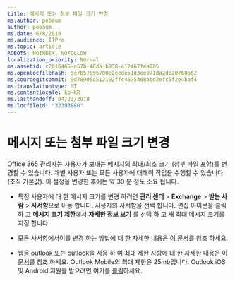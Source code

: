 ```yaml
---
title: 메시지 또는 첨부 파일 크기 변경
ms.author: pebaum
author: pebaum
ms.date: 6/8/2018
ms.audience: ITPro
ms.topic: article
ROBOTS: NOINDEX, NOFOLLOW
localization_priority: Normal
ms.assetid: c2016465-a57b-40da-b938-412467fea205
ms.openlocfilehash: 5c7b57695700e2eede51d3ee971da2dc20768a62
ms.sourcegitcommit: 9d78905c512192ffc4675468abd2efc5f2e4baf4
ms.translationtype: MT
ms.contentlocale: ko-KR
ms.lasthandoff: 04/23/2019
ms.locfileid: "32393880"
---
```

# <a name="changing-message-or-attachment-size"></a>메시지 또는 첨부 파일 크기 변경

Office 365 관리자는 사용자가 보내는 메시지의 최대/최소 크기 (첨부 파일 포함)를 변경할 수 있습니다. 개별 사용자 또는 모든 사용자에 대해이 작업을 수행할 수 있습니다 (조직 기본값). 이 설정을 변경한 후에는 약 30 분 정도 소요 됩니다.
  
- 특정 사용자에 대 한 메시지 크기를 변경 하려면 **관리 센터** \> **Exchange** \> **받는 사람** \> **사서함**으로 이동 합니다. 사용자의 사서함을 선택 합니다. 편집 아이콘을 클릭 하 고 **메시지 크기 제한**에서 **자세한 정보 보기** 를 선택 하 고 새 최대 메시지 크기를 지정 합니다. 
    
- 모든 사서함에서이를 변경 하는 방법에 대 한 자세한 내용은 [이 문서](https://www.microsoft.com/microsoft-365/blog/2015/04/15/office-365-now-supports-larger-email-messages-up-to-150-mb/)를 참조 하세요.
    
- 웹용 outlook 또는 outlook을 사용 하 여 최대 제한 사항에 대 한 자세한 내용은 [이 문서](https://technet.microsoft.com/library/exchange-online-limits.aspx#MessageLimits)를 참조 하세요. Outlook Mobile의 최대 제한은 25mb입니다. Outlook iOS 및 Android 지원을 받으려면 여기를 [클릭](https://support.office.com/article/Get-in-app-help-for-Outlook-for-iOS-and-Android-218a22d1-9fa5-4889-b689-de1c63493243)하세요.
    

